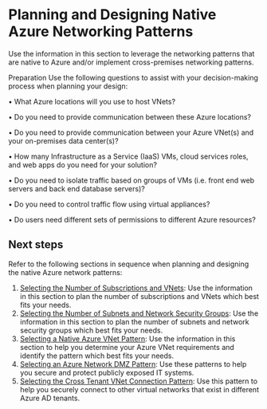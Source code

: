# Planning and Designing Native Azure Networking Patterns

Use the information in this section to leverage the networking patterns that are native to Azure and/or implement cross-premises networking patterns.



Preparation
Use the following questions to assist with your decision-making process when planning your design: 

• What Azure locations will you use to host VNets?
	
• Do you need to provide communication between these Azure locations?
	
• Do you need to provide communication between your Azure VNet(s) and your on-premises data center(s)?
	
• How many Infrastructure as a Service (IaaS) VMs, cloud services roles, and web apps do you need for your solution?
	
• Do you need to isolate traffic based on groups of VMs (i.e. front end web servers and back end database servers)?
	
• Do you need to control traffic flow using virtual appliances?
	
• Do users need different sets of permissions to different Azure resources?



## Next steps
Refer to the following sections in sequence when planning and designing the native Azure network patterns:

1. [Selecting the Number of Subscriptions and VNets](3.1-Selecting-the-Number-of-Subscriptions-and-VNets.md):  Use the information in this section to plan the number of subscriptions and VNets which best fits your needs.
2. [Selecting the Number of Subnets and Network Security Groups](3.2-Selecting-the-Number-of-Subnets-and-Network-Security-Groups.md):  Use the information in this section to plan the number of subnets and network security groups which best fits your needs.
3. [Selecting a Native Azure VNet Pattern](3.3-Selecting-a-Native-Azure-VNet-Pattern.md):  Use the information in this section to help you determine your Azure VNet requirements and identify the pattern which best fits your needs.  
4. [Selecting an Azure Network DMZ Pattern](3.4-Selecting-an-Azure-Network-DMZ-Pattern.md):  Use these patterns to help you secure and protect publicly exposed IT systems. 
5. [Selecting the Cross Tenant VNet Connection Pattern](3.5-Selecting-the-Cross-Tenant-VNet-Connection-Pattern.md):  Use this pattern to help you securely connect to other virtual networks that exist in different Azure AD tenants. 

